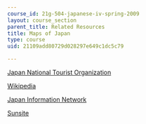 ```yaml
---
course_id: 21g-504-japanese-iv-spring-2009
layout: course_section
parent_title: Related Resources
title: Maps of Japan
type: course
uid: 21109add80729d028297e649c1dc5c79

---
```


[Japan National Tourist Organization](http://www.jnto.go.jp/map/eng_map/)

[Wikipedia](http://commons.wikimedia.org/wiki/File:Regions_and_Prefectures_Japan.png)

[Japan Information Network](http://web.archive.org/web/20040202081417/http://jin.jcic.or.jp/region/)

[Sunsite](http://web.archive.org/web/20060718052826/http://sunsite.sut.ac.jp/asia/japan/maps/)
